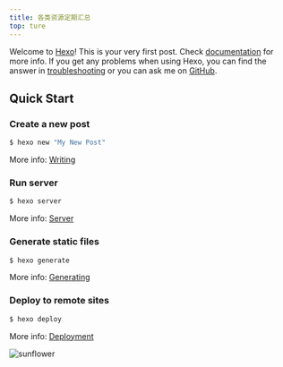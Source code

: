 ```yaml
---
title: 各类资源定期汇总
top: ture
---
```

Welcome to [Hexo](https://hexo.io/)! This is your very first post. Check [documentation](https://hexo.io/docs/) for more info. If you get any problems when using Hexo, you can find the answer in [troubleshooting](https://hexo.io/docs/troubleshooting.html) or you can ask me on [GitHub](https://github.com/hexojs/hexo/issues).

<!--more-->

## Quick Start

### Create a new post

``` bash
$ hexo new "My New Post"
```

More info: [Writing](https://hexo.io/docs/writing.html)

### Run server

``` bash
$ hexo server
```

More info: [Server](https://hexo.io/docs/server.html)

### Generate static files

``` bash
$ hexo generate
```

More info: [Generating](https://hexo.io/docs/generating.html)

### Deploy to remote sites

``` bash
$ hexo deploy
```

More info: [Deployment](https://hexo.io/docs/one-command-deployment.html)


![sunflower](http://q503tsu73.bkt.clouddn.com/IMG_3012.JPG?e=1580528531&token=05Ii263bPN3Z-CT3JPRaRfWi5sXIj8pwX6V1bN2j:RPe7hk8qjBRjaEzlzUj6R-GLd6c=&attname=)


